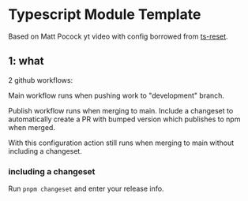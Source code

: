 # Typescript Module Template

Based on Matt Pocock yt video with config borrowed from [ts-reset](https://github.com/total-typescript/ts-reset).

## 1: what

2 github workflows:

Main workflow runs when pushing work to "development" branch.

Publish workflow runs when merging to main. Include a changeset to automatically create a PR with bumped version which publishes to npm when merged.

With this configuration action still runs when merging to main without including a changeset.

### including a changeset

Run `pnpm changeset` and enter your release info.

